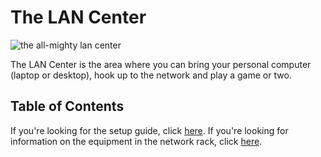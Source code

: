 # The LAN Center
![the all-mighty lan center](https://media.giphy.com/media/Gahw0xYm65DR5vsPWz/giphy.gif)

The LAN Center is the area where you can bring your personal computer (laptop or desktop), hook up to the network and play a game or two.

## Table of Contents
If you're looking for the setup guide, click [here](#LAN%20Center/setup-guide.md). If you're looking for information on the equipment in the network rack, click [here](#LAN%20Center/network-rack).